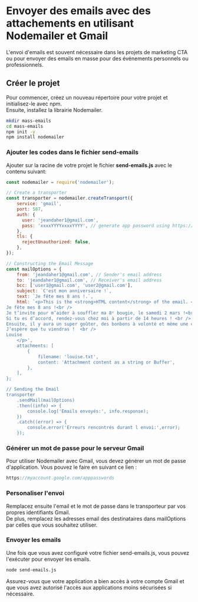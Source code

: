 # Envoyer des emails avec des attachements en utilisant Nodemailer et Gmail

L'envoi d'emails est souvent nécessaire dans les projets de marketing CTA ou pour envoyer des emails en masse pour des événements personnels ou professionnels.

## Créer le projet

Pour commencer, créez un nouveau répertoire pour votre projet et initialisez-le avec npm.     
Ensuite, installez la librairie Nodemailer.

```.bash
mkdir mass-emails
cd mass-emails
npm init -y
npm install nodemailer
```

### Ajouter les codes dans le fichier send-emails            
Ajouter sur la racine de votre projet le fichier **send-emails.js** avec le contenu suivant:

```.js
const nodemailer = require('nodemailer');

// Create a transporter
const transporter = nodemailer.createTransport({
    service: 'gmail',
    port: 587,
    auth: {
      user: 'jeandaher1@gmail.com',
      pass: 'xxxxYYYYxxxxYYYY', // generate app password using https://myaccount.google.com/apppasswords
    },
    tls: {
      rejectUnauthorized: false,
    },
});

// Constructing the Email Message
const mailOptions = {
    from: 'jeandaher1@gmail.com', // Sender's email address
    to: 'jeandaher1@gmail.com', // Receiver's email address
    bcc: ['user1@gmail.com', 'user2@gmail.com'],
    subject: `C'est mon anniversaire !`,
    text: `Je fête mes 8 ans !.`,
    html: `<p>This is the <strong>HTML content</strong> of the email. <br />
Je fête mes 8 ans !<br />
Je t’invite pour m’aider à souffler ma 8ᵉ bougie, le samedi 2 mars !<br />
Si tu es d’accord, rendez-vous chez moi à partir de 14 heures ! <br />
Ensuite, il y aura un super goûter, des bonbons à volonté et même une chasse au trésor !<br />
J’espère que tu viendras !  <br />
Louise
	</p>',
    attachments: [
        {
            filename: 'louise.txt',
            content: 'Attachment content as a string or Buffer',
        },
    ],
};

// Sending the Email
transporter
    .sendMail(mailOptions)
    .then((info) => {
        console.log('Emails envoyés:', info.response);
    })
    .catch((error) => {
        console.error('Erreurs rencontrés durant l envoi:',error);
    });
```


### Générer un mot de passe pour le serveur Gmail

Pour utiliser Nodemailer avec Gmail, vous devez générer un mot de passe d'application. Vous pouvez le faire en suivant ce lien :

```.js
https://myaccount.google.com/apppasswords
```

### Personaliser l'envoi    
Remplacez ensuite l'email et le mot de passe dans le transporteur par vos propres identifiants Gmail.     
De plus, remplacez les adresses email des destinataires dans mailOptions par celles que vous souhaitez utiliser.   

### Envoyer les emails
Une fois que vous avez configuré votre fichier send-emails.js, vous pouvez l'exécuter pour envoyer les emails.

```.bash
node send-emails.js
```

Assurez-vous que votre application a bien accès à votre compte Gmail et que vous avez autorisé l'accès aux applications moins sécurisées si nécessaire.
